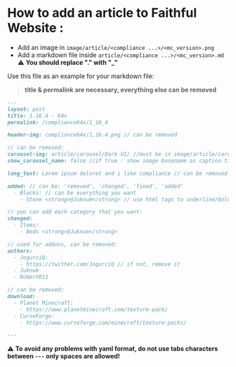 # How to add an article to Faithful Website :
- Add an image in `image/article/<compliance ...>/<mc_version>.png`
- Add a markdown file inside `article/<compliance ...>/<mc_version>.md` :warning: **You should replace "." with "\_"**

Use this file as an example for your markdown file:
> **title & permalink are necessary, everything else can be removed**

```markdown
---
layout: post
title: 1.16.4 - 64x
permalink: /compliance64x/1_16_4

header-img: compliance64x/1.16.4.png // can be removed

// can be removed:
carousel-img: article/carousel/Dark UI/ //must be in image/article/carousel/<whatever you want>
show_carousel_name: false //if true : show image basename as caption title

long_text: Lorem ipsum doloret and i like compliance // can be removed

added: // can be: 'removed', 'changed', 'fixed', 'added'
  - Blocks: // can be everything you want
    - Stone <strong>@Juknum</strong> // use html tags to underline/bold text

// you can add each category that you want:
changed:
  - Items:
    - Beds <strong>@Juknum</strong>

// used for addons, can be removed:
authors:
  - JogurciQ:
    - https://twitter.com/JogurciQ // if not, remove it
  - Juknum
  - RobertR11

// can be removed:
download:
  - Planet Minecraft:
    - https://www.planetminecraft.com/texture-pack/
  - CurseForge:
    - https://www.curseforge.com/minecraft/texture-packs/

---
```

:warning: **To avoid any problems with yaml format, do not use tabs characters between `---` only spaces are allowed!**